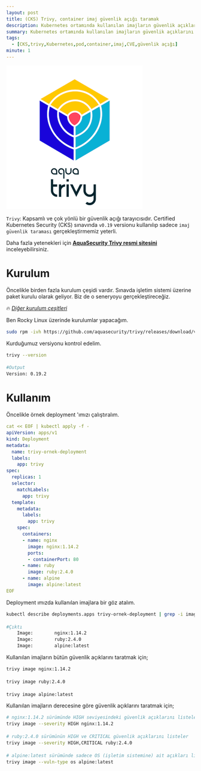 ```yaml
---
layout: post
title: (CKS) Trivy, container imaj güvenlik açığı taramak
description: Kubernetes ortamında kullanılan imajların güvenlik açıklarını kontrol etmek
summary: Kubernetes ortamında kullanılan imajların güvenlik açıklarını kontrol etmek
tags: 
  - [CKS,trivy,Kubernetes,pod,container,imaj,CVE,güvenlik açığı]
minute: 1
---
```



![](https://raw.githubusercontent.com/sercangezer/sercangezer.github.io/main/images/2023/trivy-ile-container-image-guvenlik-acigi-taramak-01.png)

`Trivy`: Kapsamlı ve çok yönlü bir güvenlik açığı tarayıcısıdır. Certified Kubernetes Security (CKS) sınavında `v0.19` versionu kullanılıp sadece `imaj güvenlik taraması` gerçekleştirmemiz yeterli.

Daha fazla yetenekleri için [**AquaSecurity Trivy resmi sitesini**](https://aquasecurity.github.io/trivy) inceleyebilirsiniz.

# Kurulum

Öncelikle birden fazla kurulum çeşidi vardır. Sınavda işletim sistemi üzerine paket kurulu olarak geliyor. Biz de o seneryoyu gerçekleştireceğiz.

🔥 [_Diğer kurulum çeşitleri_](https://aquasecurity.github.io/trivy/v0.19.2/getting-started/installation/)

Ben Rocky Linux üzerinde kurulumlar yapacağım.

```bash
sudo rpm -ivh https://github.com/aquasecurity/trivy/releases/download/v0.19.2/trivy_0.19.2_Linux-64bit.rpm
```

Kurduğumuz versiyonu kontrol edelim.
```bash
trivy --version

#Output
Version: 0.19.2
```

# Kullanım

Öncelikle örnek deployment 'ımızı çalıştıralım.

```yaml
cat << EOF | kubectl apply -f -
apiVersion: apps/v1
kind: Deployment
metadata:
  name: trivy-ornek-deployment
  labels:
    app: trivy
spec:
  replicas: 1
  selector:
    matchLabels:
      app: trivy
  template:
    metadata:
      labels:
        app: trivy
    spec:
      containers:
      - name: nginx
        image: nginx:1.14.2
        ports:
        - containerPort: 80
      - name: ruby
        image: ruby:2.4.0
      - name: alpine
        image: alpine:latest
EOF
```

Deployment ımızda kullanılan imajlara bir göz atalım.

```bash
kubectl describe deployments.apps trivy-ornek-deployment | grep -i image:

#Çıktı
    Image:        nginx:1.14.2
    Image:        ruby:2.4.0
    Image:        alpine:latest
```

Kullanılan imajların bütün güvenlik açıklarını taratmak için;

```bash
trivy image nginx:1.14.2

trivy image ruby:2.4.0

trivy image alpine:latest
```

Kullanılan imajların derecesine göre  güvenlik açıklarını taratmak için;

```bash
# nginx:1.14.2 sürümünde HIGH seviyesindeki güvenlik açıklarını listeler
trivy image --severity HIGH nginx:1.14.2

# ruby:2.4.0 sürümünün HIGH ve CRITICAL güvenlik açıklarını listeler
trivy image --severity HIGH,CRITICAL ruby:2.4.0

# alpine:latest sürümünde sadece OS (işletim sistemine) ait açıkları listeler
trivy image --vuln-type os alpine:latest
```